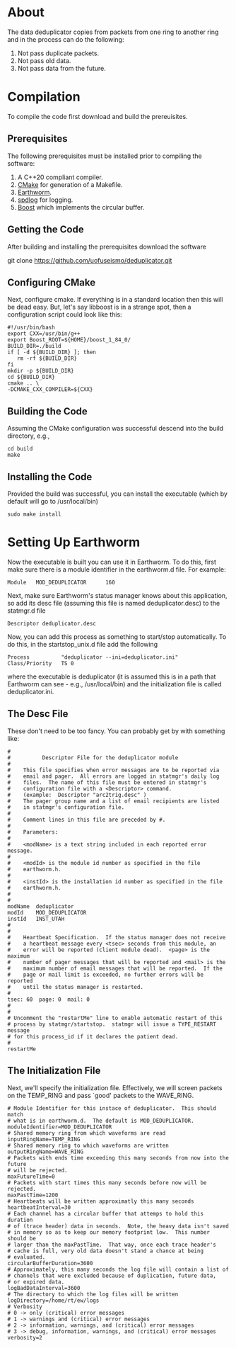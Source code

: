 # About

The data deduplicator copies from packets from one ring to another ring and in the process can do the following:

  1.  Not pass duplicate packets.
  2.  Not pass old data.
  3.  Not pass data from the future.

# Compilation

To compile the code first download and build the prereuisites.  

## Prerequisites

The following prerequisites must be installed prior to compiling the software:

  1. A C++20 compliant compiler.
  2. [CMake](https://cmake.org/) for generation of a Makefile.
  3. [Earthworm](http://folkworm.ceri.memphis.edu/ew-dist/).  
  4. [spdlog](https://github.com/gabime/spdlog) for logging.
  5. [Boost](https://www.boost.org/) which implements the circular buffer.

## Getting the Code

After building and installing the prerequisites download the software

   git clone https://github.com/uofuseismo/deduplicator.git

## Configuring CMake

Next, configure cmake.  If everything is in a standard location then this will be dead easy.  But, let's say libboost is in a strange spot, then a configuration script could look like this:

    #!/usr/bin/bash
    export CXX=/usr/bin/g++
    export Boost_ROOT=${HOME}/boost_1_84_0/
    BUILD_DIR=./build
    if [ -d ${BUILD_DIR} ]; then
       rm -rf ${BUILD_DIR}
    fi
    mkdir -p ${BUILD_DIR}
    cd ${BUILD_DIR}
    cmake .. \
    -DCMAKE_CXX_COMPILER=${CXX}

## Building the Code

Assuming the CMake configuration was successful descend into the build directory, e.g.,

    cd build
    make

## Installing the Code

Provided the build was successful, you can install the executable (which by default will go to /usr/local/bin)

    sudo make install

# Setting Up Earthworm

Now the executable is built you can use it in Earthworm.  To do this, first make sure there is a module identifier in the earthworm.d file.  For example:

    Module   MOD_DEDUPLICATOR      160

Next, make sure Earthworm's status manager knows about this application, so add its desc file (assuming this file is named deduplicator.desc) to the statmgr.d file

    Descriptor deduplicator.desc

Now, you can add this process as something to start/stop automatically.  To do this, in the startstop_unix.d file add the following

    Process          "deduplicator --ini=deduplicator.ini"
    Class/Priority   TS 0

where the executable is deduplicator (it is assumed this is in a path that Earthworm can see - e.g., /usr/local/bin) and the initialization file is called deduplicator.ini.

## The Desc File 

These don't need to be too fancy.  You can probably get by with something like:

    #
    #          Descriptor File for the deduplicator module
    #
    #    This file specifies when error messages are to be reported via
    #    email and pager.  All errors are logged in statmgr's daily log
    #    files.  The name of this file must be entered in statmgr's
    #    configuration file with a <Descriptor> command.
    #    (example:  Descriptor "arc2trig.desc" )
    #    The pager group name and a list of email recipients are listed
    #    in statmgr's configuration file.
    #
    #    Comment lines in this file are preceded by #.
    #
    #    Parameters:
    #
    #    <modName> is a text string included in each reported error message.
    #
    #    <modId> is the module id number as specified in the file
    #    earthworm.h.
    #
    #    <instId> is the installation id number as specified in the file
    #    earthworm.h.
    #
    #
    modName  deduplicator
    modId    MOD_DEDUPLICATOR
    instId   INST_UTAH
    #
    #
    #    Heartbeat Specification.  If the status manager does not receive
    #    a heartbeat message every <tsec> seconds from this module, an
    #    error will be reported (client module dead).  <page> is the maximum
    #    number of pager messages that will be reported and <mail> is the
    #    maximum number of email messages that will be reported.  If the
    #    page or mail limit is exceeded, no further errors will be reported
    #    until the status manager is restarted.
    #
    tsec: 60  page: 0  mail: 0
    #
    #
    # Uncomment the "restartMe" line to enable automatic restart of this
    # process by statmgr/startstop.  statmgr will issue a TYPE_RESTART message
    # for this process_id if it declares the patient dead.
    #
    restartMe

## The Initialization File

Next, we'll specify the initialization file.  Effectively, we will screen packets on the TEMP\_RING and pass `good' packets to the WAVE\_RING.

    # Module Identifier for this instace of deduplicator.  This should match
    # what is in earthworm.d.  The default is MOD_DEDUPLICATOR.
    moduleIdentifier=MOD_DEDUPLICATOR
    # Shared memory ring from which waveforms are read
    inputRingName=TEMP_RING
    # Shared memory ring to which waveforms are written
    outputRingName=WAVE_RING
    # Packets with ends time exceeding this many seconds from now into the future
    # will be rejected.
    maxFutureTime=0
    # Packets with start times this many seconds before now will be rejected.
    maxPastTime=1200
    # Heartbeats will be written approximatly this many seconds
    heartbeatInterval=30
    # Each channel has a circular buffer that attemps to hold this duration 
    # of (trace header) data in seconds.  Note, the heavy data isn't saved
    # in memory so as to keep our memory footprint low.  This number should be
    # larger than the maxPastTime.  That way, once each trace header's
    # cache is full, very old data doesn't stand a chance at being
    # evaluated. 
    circularBufferDuration=3600
    # Approximately, this many seconds the log file will contain a list of
    # channels that were excluded because of duplication, future data,
    # or expired data.
    logBadDataInterval=3600
    # The directory to which the log files will be written
    logDirectory=/home/rt/ew/logs
    # Verbosity
    # 0 -> only (critical) error messages
    # 1 -> warnings and (critical) error messages
    # 2 -> information, warnings, and (critical) error messages
    # 3 -> debug, information, warnings, and (critical) error messages
    verbosity=2

   
